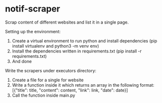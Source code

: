 # notif-scraper

Scrap content of different websites and list it in a single page.


Setting up the environment:
  1) Create a virtual environment to run python and install dependencies (pip install virtualenv and python3 -m venv env)
  2) Install the dependencies written in requirements.txt (pip install -r requirements.txt)
  3) And done


Write the scrapers under executors directory:
1) Create a file for a single for website 
2) Write a function inside it which returns an array in the following format: [{"title": title, "content": content, "link": link, "date": date}]
3) Call the function inside main.py
